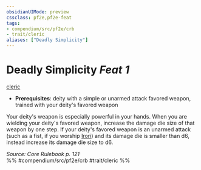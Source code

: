 ```yaml
---
obsidianUIMode: preview
cssclass: pf2e,pf2e-feat
tags:
- compendium/src/pf2e/crb
- trait/cleric
aliases: ["Deadly Simplicity"]
---
```

# Deadly Simplicity  *Feat 1*  
[cleric](rules/traits/cleric.md "Cleric Class Trait")  

- **Prerequisites**: deity with a simple or unarmed attack favored weapon, trained with your deity's favored weapon

Your deity's weapon is especially powerful in your hands. When you are wielding your deity's favored weapon, increase the damage die size of that weapon by one step. If your deity's favored weapon is an unarmed attack (such as a fist, if you worship [Irori](compendium/setting/deities/irori.md)) and its damage die is smaller than d6, instead increase its damage die size to d6.

*Source: Core Rulebook p. 121*  
%% #compendium/src/pf2e/crb #trait/cleric %%